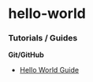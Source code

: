 # hello-world


### Tutorials / Guides

**Git/GitHub**

- [Hello World Guide](http://guides.github.com/activities/hello-world)


